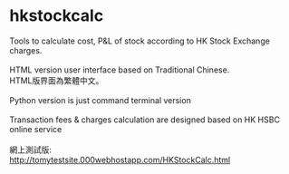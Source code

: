 # hkstockcalc
Tools to calculate cost, P&amp;L of stock according to HK Stock Exchange charges.<br>
<br>
HTML version user interface based on Traditional Chinese.<br>
HTML版界面為繁體中文。<br>
<br>
Python version is just command terminal version<br>
<br>
Transaction fees & charges calculation are designed based on HK HSBC online service<br>
<br>
網上測試版:<br>
http://tomytestsite.000webhostapp.com/HKStockCalc.html<br>
